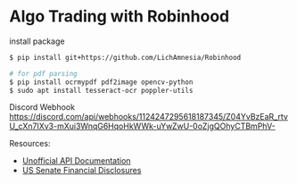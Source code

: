 # Algo Trading with Robinhood

install package
```bash
$ pip install git+https://github.com/LichAmnesia/Robinhood

# for pdf parsing
$ pip install ocrmypdf pdf2image opencv-python
$ sudo apt install tesseract-ocr poppler-utils
```

Discord Webhook
https://discord.com/api/webhooks/1124247295618187345/Z04YvBzEaR_rtvU_cXn7IXv3-mXui3WnqG6HqoHkWWk-uYwZwU-0oZjgQOhyCTBmPhV-

Resources:
- [Unofficial API Documentation](https://github.com/sanko/Robinhood)
- [US Senate Financial Disclosures](https://efdsearch.senate.gov/search/)
